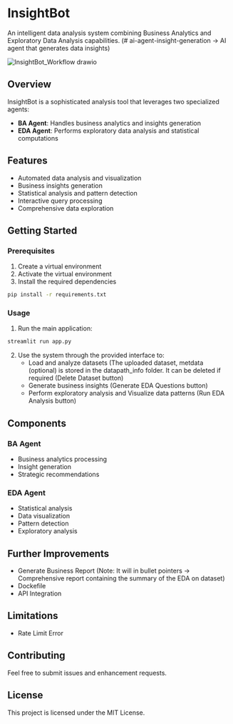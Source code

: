 # InsightBot
An intelligent data analysis system combining Business Analytics and Exploratory Data Analysis capabilities. (# ai-agent-insight-generation ->
AI agent that generates data insights)

![InsightBot_Workflow drawio](https://github.com/user-attachments/assets/4acac482-eb8c-4f10-8362-5e66737f4769)

## Overview
InsightBot is a sophisticated analysis tool that leverages two specialized agents:
- **BA Agent**: Handles business analytics and insights generation
- **EDA Agent**: Performs exploratory data analysis and statistical computations

## Features
- Automated data analysis and visualization
- Business insights generation
- Statistical analysis and pattern detection
- Interactive query processing
- Comprehensive data exploration

## Getting Started
### Prerequisites
1. Create a virtual environment
2. Activate the virtual environment
3. Install the required dependencies
```bash
pip install -r requirements.txt
```
### Usage
1. Run the main application:
```bash
streamlit run app.py
```
2. Use the system through the provided interface to:
    - Load and analyze datasets (The uploaded dataset, metdata (optional) is stored in the datapath_info folder. It can be deleted if required (Delete Dataset button)
    - Generate business insights (Generate EDA Questions button)
    - Perform exploratory analysis and Visualize data patterns (Run EDA Analysis button)

## Components
### BA Agent
- Business analytics processing
- Insight generation
- Strategic recommendations
### EDA Agent
- Statistical analysis
- Data visualization
- Pattern detection
- Exploratory analysis

## Further Improvements
- Generate Business Report (Note: It will in bullet pointers -> Comprehensive report containing the summary of the EDA on dataset)
- Dockefile
- API Integration

## Limitations
- Rate Limit Error


## Contributing
Feel free to submit issues and enhancement requests.
## License
This project is licensed under the MIT License.

